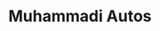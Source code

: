 ---
title: "Muhammadi Autos"
url: /karachi/muhammadi-autos-fb-area-block-3-karimabad-block-3-gulberg-town/
shop: motorcycle
---